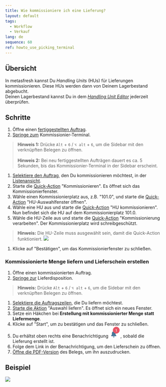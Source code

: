 ```yaml
---
title: Wie kommissioniere ich eine Lieferung?
layout: default
tags:
  - Workflow
  - Verkauf
lang: de
sequence: 60
ref: howto_use_picking_terminal
---
```


## Übersicht
In metasfresh kannst Du *Handling Units* (HUs) für Lieferungen kommissionieren. Diese HUs werden dann von Deinem Lagerbestand abgebucht.<br>
Deinen Lagerbestand kannst Du in dem [*Handling Unit Editor*](Menu) jederzeit überprüfen.

## Schritte
1. Öffne einen [fertiggestellten Auftrag](Auftrag_erfassen).
1. [Springe zum](SpringezuBelegen) Kommissionier-Terminal.
 >**Hinweis 1:** Drücke `Alt` + `6` / `⌥ alt` + `6`, um die Sidebar mit den verknüpften Belegen zu öffnen.<br><br>
 >**Hinweis 2:** Bei neu fertiggestellten Aufträgen dauert es ca. 5 Sekunden, bis das Kommissionier-Terminal in der Sidebar erscheint.

1. [Selektiere den Auftrag](AuswahlBelege), den Du kommissionieren möchtest, in der [Listenansicht](Ansichten).
1. Starte die [Quick-Action](AktionStarten) "Kommissionieren". Es öffnet sich das Kommissionierfenster.
1. Wähle einen Kommissionierplatz aus, z.B. "101.0", und starte die [Quick-Action](AktionStarten) "HU-Auswahlfenster öffnen".
1. Wähle eine HU aus und starte die [Quick-Action](AktionStarten) "HU kommissionieren". Nun befindet sich die HU auf dem Kommissionierplatz 101.0.
1. Wähle die HU-Zeile aus und starte die [Quick-Action](AktionStarten) "Kommissionierung verarbeiten". Der Kommissionierplatz wird schreibgeschützt.
 >**Hinweis:** Die HU-Zeile muss ausgewählt sein, damit die Quick-Action funktioniert.
 ![](assets/Kommissionierung_HU_auswählen.png)

1. Klicke auf "Bestätigen", um das Kommissionierfenster zu schließen.

### Kommissionierte Menge liefern und Lieferschein erstellen
1. Öffne einen kommissionierten Auftrag.
1. [Springe zur](SpringezuBelegen) Lieferdisposition.
 >**Hinweis:** Drücke `Alt` + `6` / `⌥ alt` + `6`, um die Sidebar mit den verknüpften Belegen zu öffnen.

1. [Selektiere die Auftragszeilen](AuswahlBelege), die Du liefern möchtest.
1. [Starte die Aktion](AktionStarten) "Auswahl liefern". Es öffnet sich ein neues Fenster.
1. Setze ein Häkchen bei **Erstellung mit kommissionierter Menge statt Liefermenge**.
1. Klicke auf "Start", um zu bestätigen und das Fenster zu schließen.
1. Du erhältst oben rechts eine Benachrichtigung ![](assets/NotificationBell_WebUI.png), sobald die Lieferung erstellt ist.
1. Folge dem Link in der Benachrichtigung, um den Lieferschein zu öffnen.
1. [Öffne die PDF-Version](PDFVorschau) des Belegs, um ihn auszudrucken.<br>

## Beispiel
![](assets/Lieferung_kommissionieren.gif)

